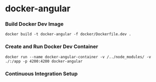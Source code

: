 # docker-angular

### Build Docker Dev Image
`docker build -t docker-angular -f docker/Dockerfile.dev .` 

### Create and Run Docker Dev Container
`docker run --name docker-angular-container -v /../node_modules/ -v ./:/app -p 4200:4200 docker-angular` 

### Continuous Integration Setup